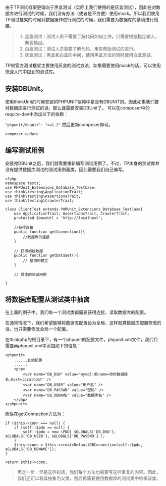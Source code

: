 由于TP测试框架更偏向于黑盒测试（实际上我们使用的是灰盒测试），因此在对数据库进行测试的时候，我们没有办法（或者是不方便）使用mock。所以我们使用TP测试框架的时候对数据操作进行测试的时候，我们需要为数据库的基境进行搭建。

> 1. 黑盒测试：测试人员不需要了解代码如何工作，只需要根据指定输入，断言输出。
> 2. 白盒测试：测试人员需要了解代码，用来帮助测试的进行。
> 3. 灰盒测试：黑盒和白盒的中间，使用黑盒方法的同时使用白盒测试。

TP的官方测试框架主要使用灰盒的测试方法，如果需要使用mock的话，可以使用快速入门中提到的测试库。

## 安装DBUnit。
使用thinkUnit的时候安装的PHPUNIT依赖中是没有DBUNIT的。因此如果我们要对数据库进行测试的话，那么就需要安装DBUnit了。
可以在composer中的require-dev中添加以下的依赖：

`"phpunit/dbunit": ">=1.2"`
然后更新composer即可。

`composer update`

## 编写测试用例

安装完DBUnit之后，我们就需要重新编写测试用例了。不过，TP本身的测试库并没有提供数据库测试的测试用例基类，因此需要我们自己编写。

```
<?php
namespace tests;
use PHPUnit_Extensions_Database_TestCase;
use think\testing\ApplicationTrait;
use think\testing\AssertionsTrait;
use think\testing\CrawlerTrait;

class ClientTest extends PHPUnit_Extensions_Database_TestCase{
    use ApplicationTrait, AssertionsTrait, CrawlerTrait;
    protected $baseUrl = 'http://localhost';

    //获得连接
    public function getConnection(){
        //数据库的连接
    }

    // 获得初始数据
    public function getDataSet(){
        // 基境的建立
    }

    // 具体的测试用例

}
```

## 将数据库配置从测试类中抽离

在上面的例子中，我们每一个测试类都需要获得连接，读取数据库的配置。

在通常情况下，我们希望能够将数据库配置设为全局，这样就算数据库配置修改的话，也只需要修改全局一个配置。

在thinkphp的根目录下，有一个phpunit的配置文件，phpunit.xml文件，我们只需要再phpunit.xml中添加如下的信息：

```
<phpunit>
    ......其他配置
    ......
    <php>
        <var name="DB_DSN" value="mysql:dbname=你的数据库名;host=localhost" />
        <var name="DB_USER" value="用户名" />
        <var name="DB_PASSWD" value="密码" />
        <var name="DB_DBNAME" value="数据库名" />
    </php>
</phpunit>
```

而后在getConnection方法为：

```
if ($this->conn === null) {
    if (self::$pdo == null) {
        self::$pdo = new \PDO( $GLOBALS['DB_DSN'], $GLOBALS['DB_USER'], $GLOBALS['DB_PASSWD'] );
    }
    $this->conn = $this->createDefaultDBConnection(self::$pdo, $GLOBALS['DB_DBNAME']);
}

return $this->conn;
```

> 再走一步：但是这样的话，我们每个方法也需要写这样重复的内容。因此，我们还可以将其抽象为父类，然后再需要使用数据库的测试类中继承该类。



